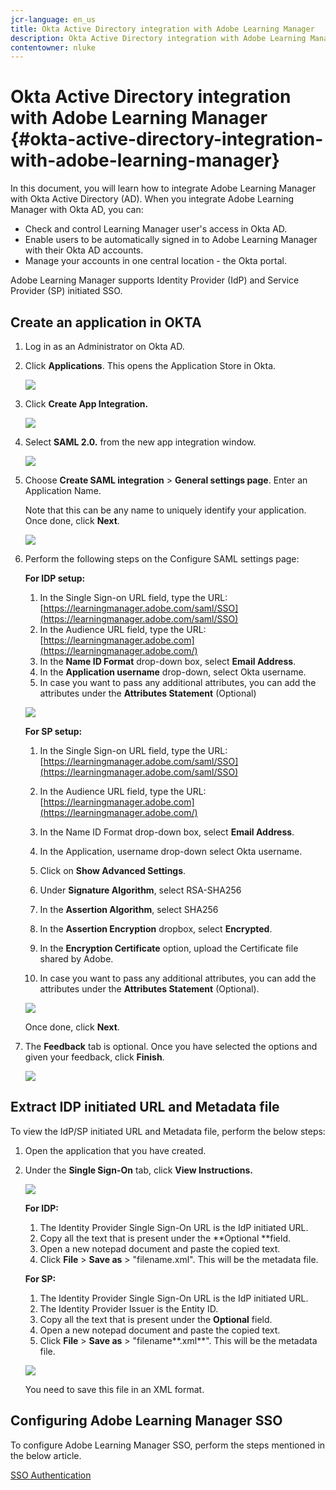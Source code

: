 ```yaml
---
jcr-language: en_us
title: Okta Active Directory integration with Adobe Learning Manager
description: Okta Active Directory integration with Adobe Learning Manager
contentowner: nluke
---
```



# Okta Active Directory integration with Adobe Learning Manager {#okta-active-directory-integration-with-adobe-learning-manager}

In this document, you will learn how to integrate Adobe Learning Manager with Okta Active Directory (AD). When you integrate Adobe Learning Manager with Okta AD, you can:

* Check and control Learning Manager user's access in Okta AD.
* Enable users to be automatically signed in to Adobe Learning Manager with their Okta AD accounts. 
* Manage your accounts in one central location - the Okta portal.

Adobe Learning Manager supports Identity Provider (IdP) and Service Provider (SP) initiated SSO.

## Create an application in OKTA

1. Log in as an Administrator on Okta AD.
1. Click **Applications**. This opens the Application Store in Okta.

   ![](assets/cp-application-store.png)

1. Click **Create App Integration.**   

   ![](assets/cp-app-integrations.png)

1. Select **SAML 2.0.**  from the new app integration window. 

   ![](assets/cp-saml2.0.png)

1. Choose **Create SAML integration** > **General settings page**. Enter an Application Name.

   Note that this can be any name to uniquely identify your application. Once done, click **Next**.

   ![](assets/cp-saml-integration.png)

1. Perform the following steps on the Configure SAML settings page:

   **For IDP setup:**

   1. In the Single Sign-on URL field, type the URL: [https://learningmanager.adobe.com/saml/SSO](https://learningmanager.adobe.com/saml/SSO)
   1. In the Audience URL field, type the URL: [https://learningmanager.adobe.com](https://learningmanager.adobe.com/)
   1. In the **Name ID Format** drop-down box, select **Email Address**. 
   1. In the **Application username** drop-down, select Okta username.
   1. In case you want to pass any additional attributes, you can add the attributes under the **Attributes Statement** (Optional)

   ![](assets/cp-saml-integration-step1.png)

   **For SP setup:**

   1. In the Single Sign-on URL field, type the URL: [https://learningmanager.adobe.com/saml/SSO](https://learningmanager.adobe.com/saml/SSO)
   1. In the Audience URL field, type the URL: [https://learningmanager.adobe.com](https://learningmanager.adobe.com/)
   1. In the Name ID Format drop-down box, select **Email Address**.
   1. In the Application, username drop-down select Okta username.
   1. Click on **Show Advanced Settings**.
   1. Under **Signature Algorithm**, select RSA-SHA256
   1. In the **Assertion Algorithm**, select SHA256
   1. In the **Assertion Encryption** dropbox, select **Encrypted**.
   
   1. In the **Encryption Certificate** option, upload the Certificate file shared by Adobe.
   1. In case you want to pass any additional attributes, you can add the attributes under the **Attributes Statement** (Optional).

   ![](assets/cp-saml-integration-step2.png)

   Once done, click **Next**.

1. The **Feedback**  tab is optional. Once you have selected the options and given your feedback, click **Finish**.

   ![](assets/cp-saml-integration-step3.png)

## Extract IDP initiated URL and Metadata file

To view the IdP/SP initiated URL and Metadata file, perform the below steps:

1. Open the application that you have created.
1. Under the **Single Sign-On** tab, click **View Instructions.**

   ![](assets/cp-prime-sso.png)

   **For IDP:** 

   1. The Identity Provider Single Sign-On URL is the IdP initiated URL.
   1. Copy all the text that is present under the **Optional **field. 
   1. Open a new notepad document and paste the copied text. 
   1. Click **File** > **Save as** > "filename.xml". This will be the metadata file.

   **For SP:**

   1. The Identity Provider Single Sign-On URL is the IdP initiated URL.
   1. The Identity Provider Issuer is the Entity ID.
   1. Copy all the text that is present under the **Optional** field. 
   1. Open a new notepad document and paste the copied text. 
   1. Click **File** > **Save as** > "filename**.xml**". This will be the metadata file.

   ![](assets/cp-saml-integration-step4.png)

   You need to save this file in an XML format.

## Configuring Adobe Learning Manager SSO

To configure Adobe Learning Manager SSO, perform the steps mentioned in the below article.

[SSO Authentication](/help/migrated/kb/sso-authentication-for-learning-manager.md)
